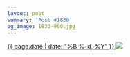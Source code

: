 ```yaml
---
layout: post
summary: 'Post #1830'
og_image: 1830-960.jpg
---
```


<p>
 <time>
  <a href="/1830">
   {{ page.date | date: "%B %-d, %Y" }}
  </a>
 </time>
 <a href="/1830">
  <img data-taken="4/15/2024" sizes="(min-width: 700px) 50vw, calc(100vw - 2rem)" src="{{ site.assets_url }}/1830-480.jpg" srcset="{{ site.assets_url }}/1830-240.jpg 240w, {{ site.assets_url }}/1830-480.jpg 480w, {{ site.assets_url }}/1830-720.jpg 720w, {{ site.assets_url }}/1830-960.jpg 960w"/>
 </a>
</p>
